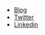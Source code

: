 * [Blog](https://blog.gmaliar.com)
* [Twitter](https://twitter.com/gmaliar_)
* [Linkedin](https://il.linkedin.com/in/guy-maliar)
